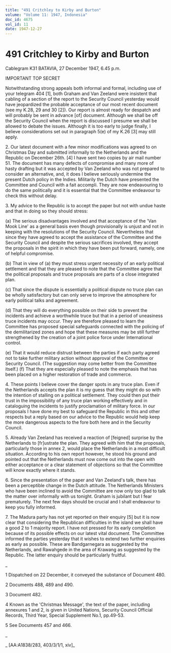 ```yaml
---
title: "491 Critchley to Kirby and Burton"
volume: "Volume 11: 1947, Indonesia"
doc_id: 4675
vol_id: 11
date: 1947-12-27
---
```


# 491 Critchley to Kirby and Burton

Cablegram K31 BATAVIA, 27 December 1947, 6.45 p.m.

IMPORTANT TOP SECRET

Notwithstanding strong appeals both informal and formal, including use of your telegram 404 [1], both Graham and Van Zeeland were insistent that cabling of a section of the report to the Security Council yesterday would have jeopardized the probable acceptance of our most recent document (see my K.28, 29 and 30 [2]). Our report is almost ready for despatch and will probably be sent in advance [of] document. Although we shall be off the Security Council when the report is discussed I presume we shall be allowed to debate the issues. Although it is too early to judge finally, I believe considerations set out in paragraph 5(e) of my K.26 [3] may still apply.

2\. Our latest document with a few minor modifications was agreed to on Christmas Day and submitted informally to the Netherlands and the Republic on December 26th. [4] I have sent two copies by air mail number 51. The document has many defects of compromise and many more of hasty drafting but it was accepted by Van Zeeland who was not prepared to consider an alternative, and, it does I believe seriously undermine the present Dutch policy in the Indies. Militarily the Dutch have presented the Committee and Council with a fait accompli. They are now endeavouring to do the same politically and it is essential that the Committee endeavour to check this without delay.

3\. My advice to the Republic is to accept the paper but not with undue haste and that in doing so they should stress:

(a) The serious disadvantages involved and that acceptance of the 'Van Mook Line' as a general basis even though provisionally is unjust and not in keeping with the resolutions of the Security Council. Nevertheless that since they have agreed to accept the assistance of the Committee and the Security Council and despite the serious sacrifices involved, they accept the proposals in the spirit in which they have been put forward, namely, one of helpful compromise.

(b) That in view of (a) they must stress urgent necessity of an early political settlement and that they are pleased to note that the Committee agree that the political proposals and truce proposals are parts of a close integrated plan.

(c) That since the dispute is essentially a political dispute no truce plan can be wholly satisfactory but can only serve to improve the atmosphere for early political talks and agreement.

(d) That they will do everything possible on their side to prevent the incidents and achieve a worthwhile truce but that in a period of uneasiness truce incidents may occur. They are therefore pleased to learn the Committee has proposed special safeguards connected with the policing of the demilitarized zones and hope that these measures may be still further strengthened by the creation of a joint police force under International control.

(e) That it would reduce distrust between the parties if each party agreed not to take further military action without approval of the Committee or Security Council. (The suggestion may come better from the Committee itself.) (f) That they are especially pleased to note the emphasis that has been placed on a higher restoration of trade and commerce.

4\. These points I believe cover the danger spots in any truce plan. Even if the Netherlands accepts the plan it is my guess that they might do so with the intention of stalling on a political settlement. They could then put their trust in the impossibility of any truce plan working effectively and in cataloguing the incidents to justify proclamation of military force. In our proposals I have done my best to safeguard the Republic in this and other respects but a reply based on our advice to the Republic would help keep the more dangerous aspects to the fore both here and in the Security Council.

5\. Already Van Zeeland has received a reaction of [feigned] surprise by the Netherlands to [fr]ustrate the plan. They agreed with him that the proposals, particularly those in annex 2, would place the Netherlands in a most difficult situation. According to his own report however, he stood his ground and pointed out that the Netherlands must now come out into the open with either acceptance or a clear statement of objections so that the Committee will know exactly where it stands.

6\. Since the presentation of the paper and Van Zeeland's talk, there has been a perceptible change in the Dutch attitude. The Netherlands Ministers who have been inclined to avoid the Committee are now only too glad to talk the matter over informally with us tonight. Graham is jubilant but I fear prematurely. The next few days should be crucial and I shall endeavour to keep you fully informed.

7\. The Madura party has not yet reported on their enquiry [5] but it is now clear that considering the Republican difficulties in the island we shall have a good 2 to 1 majority report. I have not pressed for its early completion because of its possible effects on our latest vital document. The Committee informed the parties yesterday that it wishes to extend two further enquiries as early as possible. These are Bandgarnegara as suggested by the Netherlands, and Rawahgede in the area of Krawang as suggested by the Republic. The latter enquiry should be particularly fruitful.

_

1 Dispatched on 22 December, it conveyed the substance of Document 480.

2 Documents 488, 489 and 490.

3 Document 482.

4 Known as the 'Christmas Message', the text of the paper, including annexures 1 and 2, is given in United Nations, Security Council Official Records, Third Year, Special Supplement No.1, pp.49-53.

5 See Documents 457 and 466.

_

_ [AA:A1838/283, 403/3/1/1, xiv]_
